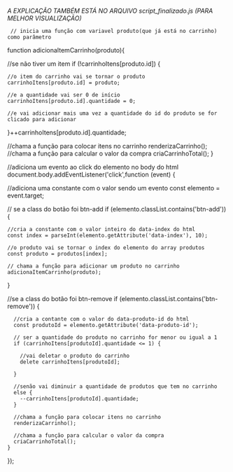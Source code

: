  *A EXPLICAÇÃO TAMBÉM ESTÁ NO ARQUIVO script_finalizado.js (PARA MELHOR VISUALIZAÇÃO)*
 



     // inicia uma função com variavel produto(que já está no carrinho) como parâmetro
function adicionaItemCarrinho(produto){

  //se não tiver um item 
  if (!carrinhoItens[produto.id]) {

    //o item do carrinho vai se tornar o produto
    carrinhoItens[produto.id] = produto;

    //e a quantidade vai ser 0 de início
    carrinhoItens[produto.id].quantidade = 0;

    //e vai adicionar mais uma vez a quantidade do id do produto se for clicado para adicionar
  }++carrinhoItens[produto.id].quantidade;

  //chama a função para colocar itens no carrinho
  renderizaCarrinho();
//chama a função para calcular o valor da compra
  criaCarrinhoTotal();
}

//adiciona um evento ao click do elemento no body do html
document.body.addEventListener('click',function (event) {

  //adiciona uma constante com o valor sendo um evento
  const elemento = event.target;

  // se a class do botão foi btn-add
  if (elemento.classList.contains('btn-add')) {
    
    //cria a constante com o valor inteiro do data-index do html
    const index = parseInt(elemento.getAttribute('data-index'), 10);
    
    //o produto vai se tornar o index do elemento do array produtos 
    const produto = produtos[index];
  
    // chama a função para adicionar um produto no carrinho
    adicionaItemCarrinho(produto);
  }


  //se a class do botão foi btn-remove
    if (elemento.classList.contains('btn-remove')) {
      
      //cria a contante com o valor do data-produto-id do html
      const produtoId = elemento.getAttribute('data-produto-id');

      // ser a quantidade do produto no carrinho for menor ou igual a 1
      if (carrinhoItens[produtoId].quantidade <= 1) {
        
        //vai deletar o produto do carrinho
        delete carrinhoItens[produtoId];

      } 
      
      //senão vai diminuir a quantidade de produtos que tem no carrinho
      else {
        --carrinhoItens[produtoId].quantidade;
      }

      //chama a função para colocar itens no carrinho
      renderizaCarrinho();

      //chama a função para calcular o valor da compra
      criaCarrinhoTotal();
    }

});
